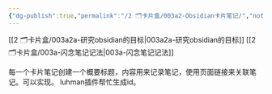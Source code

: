 ```yaml
---
{"dg-publish":true,"permalink":"/2 🗂️卡片盒/003a2-Obsidian卡片笔记/","noteIcon":"1","created":"2023-09-22T22:33:00","updated":"2024-10-05T19:54"}
---
```


[[2 🗂️卡片盒/003a2a-研究obsidian的目标\|003a2a-研究obsidian的目标]]
[[2 🗂️卡片盒/003a-闪念笔记记法\|003a-闪念笔记记法]]

每一个卡片笔记创建一个概要标题，内容用来记录笔记，使用页面链接来关联笔记。可以实现。
luhman插件帮忙生成id。